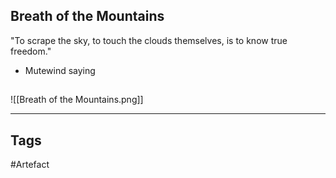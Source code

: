 ## Breath of the Mountains
"To scrape the sky,
to touch the clouds themselves,
is to know true freedom."
- Mutewind saying
## 
![[Breath of the Mountains.png]]

---
## Tags
#Artefact